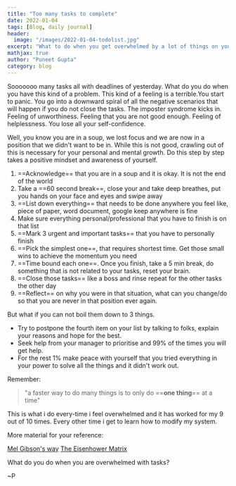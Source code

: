 ```yaml
---
title: "Too many tasks to complete"
date: 2022-01-04
tags: [Blog, daily journal]
header:
  image: "/images/2022-01-04-todolist.jpg"
excerpt: "What to do when you get overwhelmed by a lot of things on your plate?"
mathjax: true
author: "Puneet Gupta"
category: blog
---
```


Sooooooo many tasks all with deadlines of yesterday. What do you do when you have this kind of a problem. This kind of a feeling is a terrible.You start to panic. You go into a downward spiral of all the negative scenarios that will happen if you do not close the tasks. The imposter syndrome kicks in. Feeling of unworthiness. Feeling that you are not good enough. Feeling of helplessness. You lose all your self-confidence.

Well, you know you are in a soup, we lost focus and we are now in a position that we didn't want to be in. While this is not good, crawling out of this is necessary for your personal and mental growth. Do this step by step  takes a positive mindset and awareness of yourself.

1. ==Acknowledge== that you are in a soup and it is okay. It is not the end of the world
2. Take a ==60 second break==, close your and take deep breathes, put you hands on your face and eyes and swipe away
3. ==List down everything== that needs to be done anywhere you feel like, piece of paper, word document, google keep anywhere is fine
4. Make sure everything personal/professional that you have to finish is on that list
5. ==Mark 3 urgent and important tasks== that you have to personally finish
6. ==Pick the simplest one==, that requires shortest time. Get those small wins to achieve the momentum you need
7. ==Time bound each one==. Once you finish, take a 5 min break, do something that is not related to your tasks, reset your brain.
8. ==Close those tasks== like a boss and rinse repeat for the other tasks the other day
9. ==Reflect== on why you were in that situation, what can you change/do so that you are never in that position ever again.

But what if you can not boil them down to 3 things.
- Try to postpone the fourth item on your list by talking to folks, explain your reasons and hope for the best.
- Seek help from your manager to prioritise and 99% of the times you will get help.
- For the rest 1% make peace with yourself that you tried everything in your power to solve all the things and it didn't work out.

Remember:
> "a faster way to do many things is to only do ==**one thing**== at a time"

This is what i do every-time i feel overwhelmed and it has worked for my 9 out of 10 times. Every other time i get to learn how to modify my system.

More material for your reference:

[Mel Gibson's way](https://www.youtube.com/watch?v=8VKoPSkEN7o&ab_channel=MelRobbins)
[The Eisenhower Matrix](https://todoist.com/productivity-methods/eisenhower-matrix)

What do you do when you are overwhelmed with tasks?

~P
